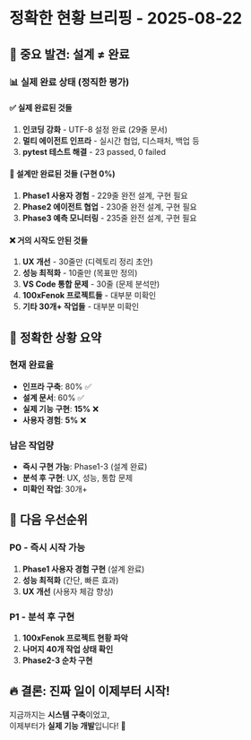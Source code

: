 # 정확한 현황 브리핑 - 2025-08-22

## 🚨 **중요 발견: 설계 ≠ 완료**

### 📊 **실제 완료 상태 (정직한 평가)**

#### ✅ **실제 완료된 것들**
1. **인코딩 강화** - UTF-8 설정 완료 (29줄 문서)
2. **멀티 에이전트 인프라** - 실시간 협업, 디스패처, 백업 등
3. **pytest 테스트 해결** - 23 passed, 0 failed

#### 📝 **설계만 완료된 것들 (구현 0%)**
1. **Phase1 사용자 경험** - 229줄 완전 설계, 구현 필요
2. **Phase2 에이전트 협업** - 230줄 완전 설계, 구현 필요
3. **Phase3 예측 모니터링** - 235줄 완전 설계, 구현 필요

#### ❌ **거의 시작도 안된 것들**
1. **UX 개선** - 30줄만 (디렉토리 정리 초안)
2. **성능 최적화** - 10줄만 (목표만 정의)
3. **VS Code 통합 문제** - 30줄 (문제 분석만)
4. **100xFenok 프로젝트들** - 대부분 미확인
5. **기타 30개+ 작업들** - 대부분 미확인

## 🎯 **정확한 상황 요약**

### 현재 완료율
- **인프라 구축**: 80% ✅
- **설계 문서**: 60% ✅  
- **실제 기능 구현**: **15%** ❌
- **사용자 경험**: **5%** ❌

### 남은 작업량
- **즉시 구현 가능**: Phase1-3 (설계 완료)
- **분석 후 구현**: UX, 성능, 통합 문제
- **미확인 작업**: 30개+

## 🚀 **다음 우선순위**

### P0 - 즉시 시작 가능
1. **Phase1 사용자 경험 구현** (설계 완료)
2. **성능 최적화** (간단, 빠른 효과)
3. **UX 개선** (사용자 체감 향상)

### P1 - 분석 후 구현
1. **100xFenok 프로젝트 현황 파악**
2. **나머지 40개 작업 상태 확인**
3. **Phase2-3 순차 구현**

## 🔥 **결론: 진짜 일이 이제부터 시작!**

지금까지는 **시스템 구축**이었고,  
이제부터가 **실제 기능 개발**입니다! 🚀